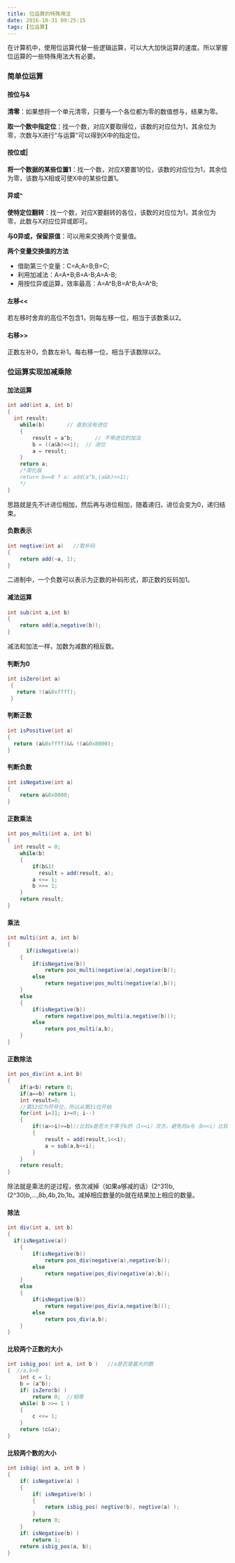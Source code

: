 ```yaml
---
title: 位运算的特殊用法
date: 2016-10-31 09:25:15
tags: [位运算]
---
```


在计算机中，使用位运算代替一些逻辑运算，可以大大加快运算的速度。所以掌握位运算的一些特殊用法大有必要。

### **简单位运算**

#### **按位与&**

**清零**：如果想将一个单元清零，只要与一个各位都为零的数值想与，结果为零。

**取一个数中指定位**：找一个数，对应X要取得位，该数的对应位为1，其余位为零，次数与X进行“与运算”可以得到X中的指定位。

#### **按位或|**

**将一个数据的某些位置1**：找一个数，对应X要置1的位，该数的对应位为1，其余位为零，该数与X相或可使X中的某些位置1。

<!--more-->

#### **异或^**

**使特定位翻转**：找一个数，对应X要翻转的各位，该数的对应位为1，其余位为零，此数与X对应位异或即可。

**与0异或，保留原值**：可以用来交换两个变量值。

**两个变量交换值的方法**

- 借助第三个变量：C=A;A=B;B=C;
- 利用加减法：A=A+B;B=A-B;A=A-B;
- 用按位异或运算，效率最高：A=A^B;B=A^B;A=A^B;

#### **左移<<**

若左移时舍弃的高位不包含1，则每左移一位，相当于该数乘以2。

#### **右移>>**

正数左补0，负数左补1。每右移一位，相当于该数除以2。

### **位运算实现加减乘除**

#### **加法运算**

```java
int add(int a, int b)  
{
  int result;  
    while(b)       // 直到没有进位  
    {  
        result = a^b;       // 不带进位的加法  
        b = ((a&b)<<1);  // 进位  
        a = result;  
    }  
    return a;  
    /*简化版
    return b==0 ? a: add(a^b,(a&b)<<1);  
    */
} 
```

思路就是先不计进位相加，然后再与进位相加，随着递归，进位会变为0，递归结束。

#### **负数表示**

```java
int negtive(int a)   //取补码  
{  
    return add(~a, 1);  
} 
```

二进制中，一个负数可以表示为正数的补码形式，即正数的反码加1。

#### **减法运算**

```java
int sub(int a,int b)  
{  
    return add(a,negative(b));  
}
```

减法和加法一样，加数为减数的相反数。

#### **判断为0**

```java
int isZero(int a)
 {
   return !(a&0xffff);
 }
```

#### **判断正数**

```java
int isPositive(int a)
{
  return (a&0xffff)&& !(a&0x8000);
}
```

#### **判断负数**

```java
int isNegative(int a)  
{  
    return a&0x8000;   
}  
```

#### **正数乘法**

```java
int pos_multi(int a, int b)
{
  int result = 0;    
    while(b)    
    {    
        if(b&1) 
          result = add(result, a);    
        a <<= 1;    
        b >>= 1;    
    }    
    return result;   
}
```

#### **乘法**

```java
int multi(int a, int b)
{
      if(isNegative(a))  
    {  
        if(isNegative(b))  
            return pos_multi(negative(a),negative(b));  
        else  
            return negative(pos_multi(negative(a),b));  
    }  
    else  
    {  
        if(isNegative(b))  
            return negative(pos_multi(a,negative(b)));  
        else  
            return pos_multi(a,b);  
    }
}
```

#### **正数除法**

```java
int pos_div(int a,int b)    
{    
    if(a<b) return 0;  
    if(a==b) return 1;  
    int result=0;   
    //第32位为符号位，所以从第31位开始  
    for(int i=31; i>=0; i--)    
    {    
        if((a>>i)>=b)//比较a是否大于等于b的（1<<i）次方，避免将a与（b<<i）比较，因为b<<i可能会溢出。
        {    
            result = add(result,1<<i);    
            a = sub(a,b<<i);    
        }    
    }    
    return result;    
} 
```

除法就是乘法的逆过程，依次减掉（如果a够减的话）(2^31)b,(2^30)b,...,8b,4b,2b,1b。减掉相应数量的b就在结果加上相应的数量。 

#### **除法**

```java
int div(int a, int b)
{
  if(isNegative(a))  
    {  
        if(isNegative(b))  
            return pos_div(negative(a),negative(b));  
        else  
            return negative(pos_div(negative(a),b));  
    }  
    else  
    {  
        if(isNegative(b))  
            return negative(pos_div(a,negative(b)));  
        else  
            return pos_div(a,b);  
    }  
}
```

#### **比较两个正数的大小**

```java
int isbig_pos( int a, int b )   //a是否是最大的数
{  //a,b>0  
    int c = 1;  
    b = (a^b);  
    if( isZero(b) )  
        return 0;  //相等
    while( b >>= 1 )  
    {  
        c <<= 1;  
    }  
    return (c&a);  
}
```

#### **比较两个数的大小**

```java
int isbig( int a, int b )   
{   
    if( isNegative(a) )  
    {  
        if( isNegative(b) )  
        {  
            return isbig_pos( negtive(b), negtive(a) );  
        }  
        return 0;  
    }  
    if( isNegative(b) )  
        return 1;  
    return isbig_pos(a, b);  
} 
```